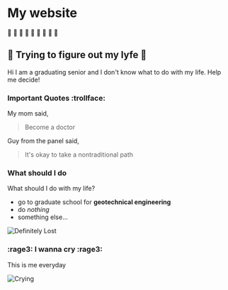 
# My website

:shit: :shit: :shit: :shit: :shit: :shit: :shit: :shit: :shit:

## :thought_balloon: Trying to figure out my lyfe :thought_balloon:
Hi I am a graduating senior and I don't know what to do with my life. Help me decide!

### Important Quotes :trollface:
My mom said, 
> Become a doctor 

Guy from the panel said,
> It's okay to take a nontraditional path

### What should I do
What should I do with my life?
- go to graduate school for **geotechnical engineering**
- do _nothing_
- something else...

![Definitely Lost](https://media.giphy.com/media/mPytjcsG3XS4o/giphy.gif)

### :rage3: I wanna cry :rage3:
This is me everyday

![Crying](https://media.giphy.com/media/8y37L91bd8Uda/giphy.gif)


<!-- ```
# Header 1
## Header 2
### Header 3

- Bulleted
- List

1. Numbered
2. List

**Bold** and _Italic_ and `Code` text

[Link](url) and ![Image](src)


For more details see [GitHub Flavored Markdown](https://guides.github.com/features/mastering-markdown/).

### Jekyll Themes

Your Pages site will use the layout and styles from the Jekyll theme you have selected in your [repository settings](https://github.com/ariellesanghvi/ariellesanghvi.github.io/settings). The name of this theme is saved in the Jekyll `_config.yml` configuration file.

### Support or Contact

Having trouble with Pages? Check out our [documentation](https://help.github.com/categories/github-pages-basics/) or [contact support](https://github.com/contact) and we’ll help you sort it out. -->
